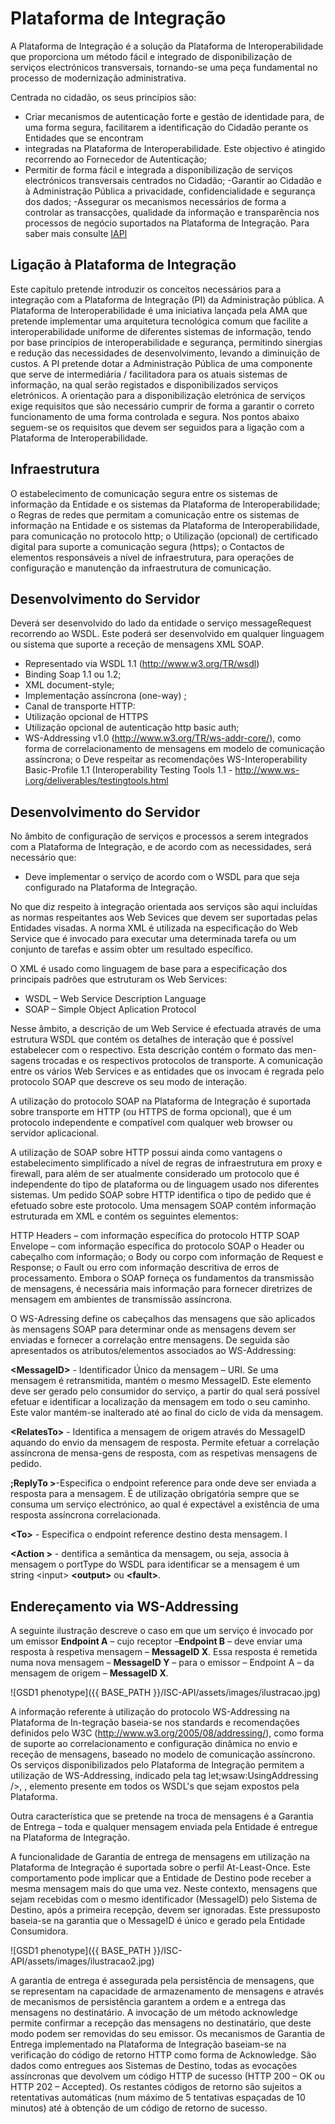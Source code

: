 # Plataforma de Integração


A Plataforma de Integração é a solução da Plataforma de Interoperabilidade que proporciona um método fácil e integrado de disponibilização de serviços electrónicos transversais, tornando-se uma peça fundamental no processo de modernização administrativa.

Centrada no cidadão, os seus princípios são:

- Criar mecanismos de autenticação forte e gestão de identidade para, de uma forma segura, facilitarem a identificação do Cidadão perante os Entidades que se encontram
- integradas na Plataforma de Interoperabilidade. Este objectivo é atingido recorrendo ao Fornecedor de Autenticação;
- Permitir de forma fácil e integrada a disponibilização de serviços electrónicos transversais centrados no Cidadão;
-Garantir ao Cidadão e à Administração Pública a privacidade, confidencialidade e segurança dos dados;
-Assegurar os mecanismos necessários de forma a controlar as transacções, qualidade da informação e transparência nos processos de negócio suportados na Plataforma de Integração. Para saber mais consulte [IAPl](https://iap.gov.pt)

##	Ligação à Plataforma de Integração
Este capítulo pretende introduzir os conceitos necessários para a integração com a Plataforma de Integração (PI) da Administração pública. A Plataforma de Interoperabilidade é uma iniciativa lançada pela AMA que pretende implementar uma arquitetura tecnológica comum que facilite a interoperabilidade uniforme de diferentes sistemas de informação, tendo por base princípios de interoperabilidade e segurança, permitindo sinergias e redução das necessidades de desenvolvimento, levando a diminuição de custos. A PI pretende dotar a Administração Pública de uma componente que serve de intermediária / facilitadora para os atuais sistemas de informação, na qual serão registados e disponibilizados serviços eletrónicos. A orientação para a disponibilização eletrónica de serviços exige requisitos que são necessário cumprir de forma a garantir o correto funcionamento de uma forma controlada e segura. Nos pontos abaixo seguem-se os requisitos que devem ser seguidos para a ligação com a Plataforma de Interoperabilidade.

##	Infraestrutura
O estabelecimento de comunicação segura entre os sistemas de informação da Entidade e os sistemas da Plataforma de Interoperabilidade; o Regras de redes que permitam a comunicação entre os sistemas de informação na Entidade e os sistemas da Plataforma de Interoperabilidade, para comunicação no protocolo http; o Utilização (opcional) de certificado digital para suporte a comunicação segura (https); o Contactos de elementos responsáveis a nível de infraestrutura, para operações de configuração e manutenção da infraestrutura de comunicação.

##	Desenvolvimento do Servidor
Deverá ser desenvolvido do lado da entidade o serviço messageRequest recorrendo ao WSDL. Este poderá ser desenvolvido em qualquer linguagem ou sistema que suporte a receção de mensagens XML SOAP.

-	Representado via WSDL 1.1 (http://www.w3.org/TR/wsdl)
-	 Binding Soap 1.1 ou 1.2;
-	XML document-style;
-	 Implementação assíncrona (one-way) ;
-	 Canal de transporte HTTP:
-	Utilização opcional de HTTPS
-	Utilização opcional de autenticação http basic auth;
-	 WS-Addressing v1.0 (http://www.w3.org/TR/ws-addr-core/), como forma de correlacionamento de mensagens em modelo de comunicação assíncrona; o Deve respeitar as recomendações WS-Interoperability Basic-Profile 1.1 (Interoperability Testing Tools 1.1 - http://www.ws-i.org/deliverables/testingtools.html


##	Desenvolvimento do Servidor
  No âmbito de configuração de serviços e processos a serem integrados com a Plataforma de Integração, e de acordo com as necessidades, será necessário que:
  -	Deve implementar o serviço de acordo com o WSDL para que seja configurado na Plataforma de Integração.

  No que diz respeito à integração orientada aos serviços são aqui incluídas as normas respeitantes aos Web Sevices que devem ser suportadas pelas Entidades visadas. A norma XML é utilizada na especificação do Web Service que é invocado para executar uma determinada tarefa ou um conjunto de tarefas e assim obter um resultado específico.

  O XML é usado como linguagem de base para a especificação dos principais padrões que estruturam os Web Services:  
  - WSDL – Web Service Description Language  
  - SOAP – Simple Object Aplication Protocol

  Nesse âmbito, a descrição de um Web Service é efectuada através de uma estrutura WSDL que contém os detalhes de interação que é possível estabelecer com o respectivo. Esta descrição contém o formato das men-sagens trocadas e os respectivos protocolos de transporte. A comunicação entre os vários Web Services e as entidades que os invocam é regrada pelo protocolo SOAP que descreve os seu modo de interação.

  A utilização do protocolo SOAP na Plataforma de Integração é suportada sobre transporte em HTTP (ou HTTPS de forma opcional), que é um protocolo independente e compatível com qualquer web browser ou servidor aplicacional.

  A utilização de SOAP sobre HTTP possui ainda como vantagens o estabelecimento simplificado a nível de regras de infraestrutura em proxy e firewall, para além de ser atualmente considerado um protocolo que é independente do tipo de plataforma ou de linguagem usado nos diferentes sistemas.
  Um pedido SOAP sobre HTTP identifica o tipo de pedido que é efetuado sobre este protocolo. Uma mensagem SOAP contém informação estruturada em XML e contém os seguintes elementos:  

   HTTP Headers – com informação específica do protocolo HTTP   SOAP Envelope – com informação específica do protocolo SOAP o Header ou cabeçalho com informação; o Body ou corpo com informação de Request e Response; o Fault ou erro com informação descritiva de erros de processamento.
  Embora o SOAP forneça os fundamentos da transmissão de mensagens, é necessária mais informação para fornecer diretrizes de mensagem em ambientes de transmissão assíncrona.

   O WS-Adressing define os cabeçalhos das mensagens que são aplicados às mensagens SOAP para determinar onde as mensagens devem ser enviadas e fornecer a correlação entre mensagens.
  De seguida são apresentados os atributos/elementos associados ao WS-Addressing:

  __&lt;MessageID&gt;__ - Identificador Único da mensagem – URI. Se uma mensagem é retransmitida, mantém o mesmo MessageID. Este elemento deve ser gerado pelo consumidor do serviço, a partir do qual será possível efetuar e identificar a localização da mensagem em todo o seu caminho. Este valor mantém-se inalterado até ao final do ciclo de vida da mensagem.  

  __&lt;RelatesTo&gt;__ - Identifica a mensagem de origem através do MessageID aquando do envio da mensagem de resposta. Permite efetuar a correlação assíncrona de mensa-gens de resposta, com as respetivas mensagens de pedido.  

  __;ReplyTo &gt;__-Especifica o endpoint reference para onde deve ser enviada a resposta para a mensagem. É de utilização obrigatória sempre que se consuma um serviço electrónico, ao qual é expectável a existência de uma resposta assíncrona correlacionada.

  __&lt;To&gt;__ - Especifica o endpoint reference destino desta mensagem.  I

__&lt;Action &gt;__ - dentifica a semântica da mensagem, ou seja, associa à mensagem o portType do WSDL para identificar se a mensagem é um string &lt;input&gt;
__&lt;output&gt;__ ou __&lt;fault&gt;__.


## Endereçamento via WS-Addressing
A seguinte ilustração descreve o caso em que um serviço é invocado por um emissor
__Endpoint A__  – cujo receptor –__Endpoint B__ – deve enviar uma resposta à respetiva mensagem – __MessageID X__.
Essa resposta é remetida numa nova mensagem – __MessageID Y__ – para o emissor – Endpoint A – da mensagem de origem – __MessageID X__.

![GSD1 phenotype]({{ BASE_PATH }}/ISC-API/assets/images/ilustracao.jpg)

A informação referente à utilização do protocolo WS-Addressing na Plataforma de In-tegração baseia-se nos standards e recomendações definidos pelo W3C (http://www.w3.org/2005/08/addressing/), como forma de suporte ao correlacionamento e configuração dinâmica no envio e receção de mensagens, baseado no modelo de comunicação assíncrono.
Os serviços disponibilizados pelo Plataforma de Integração permitem a utilização de WS-Addressing, indicado pela tag let;wsaw:UsingAddressing
/&gt;, , elemento presente em todos os WSDL's que sejam expostos pela Plataforma.


Outra característica que se pretende na troca de mensagens é a Garantia de Entrega – toda e
qualquer mensagem enviada pela Entidade é entregue na Plataforma de Integração.

A funcionalidade de Garantia de entrega de mensagens em utilização na Plataforma de Integração é suportada sobre o perfil At-Least-Once. Este comportamento pode implicar que a Entidade de
Destino pode receber a mesma mensagem mais do que uma vez.
Neste contexto, mensagens que sejam recebidas com o mesmo identificador (MessageID) pelo Sistema de Destino, após a primeira recepção, devem ser ignoradas. Este pressuposto baseia-se na
garantia que o MessageID é único e gerado pela Entidade Consumidora.

![GSD1 phenotype]({{ BASE_PATH }}/ISC-API/assets/images/ilustracao2.jpg)

A garantia de entrega é assegurada pela persistência de mensagens, que se representam na capacidade de armazenamento de mensagens e através de mecanismos de persistência garantem a
ordem e a entrega das mensagens no destinatário. A invocação de um método acknowledge permite confirmar a recepção das mensagens no destinatário, que deste modo podem ser removidas do seu
emissor.
Os mecanismos de Garantia de Entrega implementado na Plataforma de Integração baseiam-se na verificação do código de retorno HTTP como forma de Acknowledge. São dados como entregues aos
Sistemas de Destino, todas as evocações assíncronas que devolvem um código HTTP de sucesso (HTTP 200 – OK ou HTTP 202 – Accepted). Os restantes códigos de retorno são sujeitos a retentativas
automáticas (num máximo de 5 tentativas espaçadas de 10 minutos) até à obtenção de um código de
retorno de sucesso.
